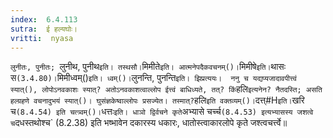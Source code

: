 ```yaml
---
index:  6.4.113
sutra:  ई हल्यघोः।
vritti:  nyasa
---
```


`लुनीतः, पुनीतः; `लुनीथ, पुनीथ` इति। तस्थसौ। `मिमीते` इति। आत्मनेपदैकवचनम्()। `मिमीषे` इति। `थासः स` (3.4.80)। `मिमीध्वम्()` इति। ध्वम्()। `लुनन्ति, पुनन्ति` इति। झिप्रत्ययः। 
ननु च यद्यप्यजादावपीत्त्वं स्यात्(), लोपोऽनवकाशः स्यात्? अतोऽनवकाशत्वाल्लोप ईत्त्वं बाधिध्यते, तत्? किं `हलि` इत्यनेन? नैतदस्ति; असति हल्ग्रहणे वचनादुभयं स्यात्()। घुसंज्ञकेष्वाल्लोपः प्रसज्येत। तस्मात्? `हलि` इति वक्तव्यम्()। `दत्त्#H` इति। `खरि च` (8.4.54) इति चत्त्र्वम्()। `धत्तः` इति। धाञो द्विर्वचने कृते `अभ्यासे चर्च्च` (8.4.53) इत्यभ्यासस्य जशत्वे च `दधस्तथोश्च` (8.2.38) इति भष्भावेन दकारस्य धकारः, धातोस्त्वाकारलोपे कृते जश्त्वचर्त्त्वे॥
